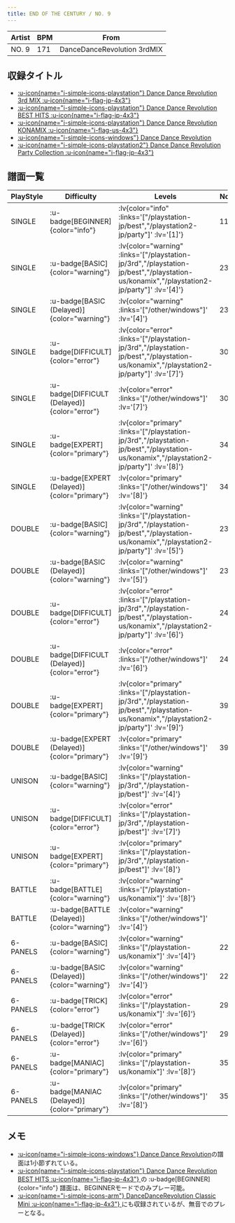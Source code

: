```yaml
---
title: END OF THE CENTURY / NO. 9
---
```


|Artist|BPM|From|
|------|---|----|
|NO. 9|171|DanceDanceRevolution 3rdMIX|

## 収録タイトル

- [ :u-icon{name="i-simple-icons-playstation"} Dance Dance Revolution 3rd MIX :u-icon{name="i-flag-jp-4x3"} ](/playstation-jp/3rd)
- [ :u-icon{name="i-simple-icons-playstation"} Dance Dance Revolution BEST HITS :u-icon{name="i-flag-jp-4x3"} ](/playstation-jp/best)
- [ :u-icon{name="i-simple-icons-playstation"} Dance Dance Revolution KONAMIX :u-icon{name="i-flag-us-4x3"} ](/playstation-us/konamix)
- [ :u-icon{name="i-simple-icons-windows"} Dance Dance Revolution](/other/windows)
- [ :u-icon{name="i-simple-icons-playstation2"} Dance Dance Revolution Party Collection :u-icon{name="i-flag-jp-4x3"} ](/playstation2-jp/party)

## 譜面一覧

|PlayStyle|Difficulty|Levels|Notes|Movie|
|---------|----------|------|-----|-----|
|SINGLE| :u-badge[BEGINNER]{color="info"} | :lv{color="info" :links='["/playstation-jp/best","/playstation2-jp/party"]' :lv='[1]'} |111/0||
|SINGLE| :u-badge[BASIC]{color="warning"} | :lv{color="warning" :links='["/playstation-jp/3rd","/playstation-jp/best","/playstation-us/konamix","/playstation2-jp/party"]' :lv='[4]'} |231/0||
|SINGLE| :u-badge[BASIC (Delayed)]{color="warning"} | :lv{color="warning" :links='["/other/windows"]' :lv='[4]'} |231/0||
|SINGLE| :u-badge[DIFFICULT]{color="error"} | :lv{color="error" :links='["/playstation-jp/3rd","/playstation-jp/best","/playstation-us/konamix","/playstation2-jp/party"]' :lv='[7]'} |307/0||
|SINGLE| :u-badge[DIFFICULT (Delayed)]{color="error"} | :lv{color="error" :links='["/other/windows"]' :lv='[7]'} |307/0||
|SINGLE| :u-badge[EXPERT]{color="primary"} | :lv{color="primary" :links='["/playstation-jp/3rd","/playstation-jp/best","/playstation-us/konamix","/playstation2-jp/party"]' :lv='[8]'} |349/0||
|SINGLE| :u-badge[EXPERT (Delayed)]{color="primary"} | :lv{color="primary" :links='["/other/windows"]' :lv='[8]'} |349/0||
|DOUBLE| :u-badge[BASIC]{color="warning"} | :lv{color="warning" :links='["/playstation-jp/3rd","/playstation-jp/best","/playstation-us/konamix","/playstation2-jp/party"]' :lv='[5]'} |231/0||
|DOUBLE| :u-badge[BASIC (Delayed)]{color="warning"} | :lv{color="warning" :links='["/other/windows"]' :lv='[5]'} |231/0||
|DOUBLE| :u-badge[DIFFICULT]{color="error"} | :lv{color="error" :links='["/playstation-jp/3rd","/playstation-jp/best","/playstation-us/konamix","/playstation2-jp/party"]' :lv='[6]'} |245/0||
|DOUBLE| :u-badge[DIFFICULT (Delayed)]{color="error"} | :lv{color="error" :links='["/other/windows"]' :lv='[6]'} |245/0||
|DOUBLE| :u-badge[EXPERT]{color="primary"} | :lv{color="primary" :links='["/playstation-jp/3rd","/playstation-jp/best","/playstation-us/konamix","/playstation2-jp/party"]' :lv='[9]'} |390/0||
|DOUBLE| :u-badge[EXPERT (Delayed)]{color="primary"} | :lv{color="primary" :links='["/other/windows"]' :lv='[9]'} |390/0||
|UNISON| :u-badge[BASIC]{color="warning"} | :lv{color="warning" :links='["/playstation-jp/3rd","/playstation-jp/best"]' :lv='[4]'} |||
|UNISON| :u-badge[DIFFICULT]{color="error"} | :lv{color="error" :links='["/playstation-jp/3rd","/playstation-jp/best"]' :lv='[7]'} |||
|UNISON| :u-badge[EXPERT]{color="primary"} | :lv{color="primary" :links='["/playstation-jp/3rd","/playstation-jp/best"]' :lv='[8]'} |||
|BATTLE| :u-badge[BATTLE]{color="warning"} | :lv{color="warning" :links='["/playstation-us/konamix"]' :lv='[8]'} |||
|BATTLE| :u-badge[BATTLE (Delayed)]{color="warning"} | :lv{color="warning" :links='["/other/windows"]' :lv='[4]'} |||
|6-PANELS| :u-badge[BASIC]{color="warning"} | :lv{color="warning" :links='["/playstation-us/konamix"]' :lv='[4]'} |222/0||
|6-PANELS| :u-badge[BASIC (Delayed)]{color="warning"} | :lv{color="warning" :links='["/other/windows"]' :lv='[4]'} |222/0||
|6-PANELS| :u-badge[TRICK]{color="error"} | :lv{color="error" :links='["/playstation-us/konamix"]' :lv='[6]'} |297/0||
|6-PANELS| :u-badge[TRICK (Delayed)]{color="error"} | :lv{color="error" :links='["/other/windows"]' :lv='[6]'} |297/0||
|6-PANELS| :u-badge[MANIAC]{color="primary"} | :lv{color="primary" :links='["/playstation-us/konamix"]' :lv='[8]'} |351/0||
|6-PANELS| :u-badge[MANIAC (Delayed)]{color="primary"} | :lv{color="primary" :links='["/other/windows"]' :lv='[8]'} |351/0||

## メモ

- [ :u-icon{name="i-simple-icons-windows"} Dance Dance Revolution](/other/windows)の譜面は1小節ずれている。
- [ :u-icon{name="i-simple-icons-playstation"} Dance Dance Revolution BEST HITS :u-icon{name="i-flag-jp-4x3"} ](/playstation-jp/best)の :u-badge[BEGINNER]{color="info"} 譜面は、BEGINNERモードでのみプレー可能。
- [ :u-icon{name="i-simple-icons-arm"} DanceDanceRevolution Classic Mini :u-icon{name="i-flag-jp-4x3"} ](/other/classic-mini)にも収録されているが、無音でのプレーとなる。
